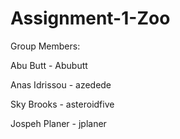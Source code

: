 # Assignment-1-Zoo

Group Members:

Abu Butt - Abubutt

Anas Idrissou - azedede

Sky Brooks - asteroidfive

Jospeh Planer - jplaner
